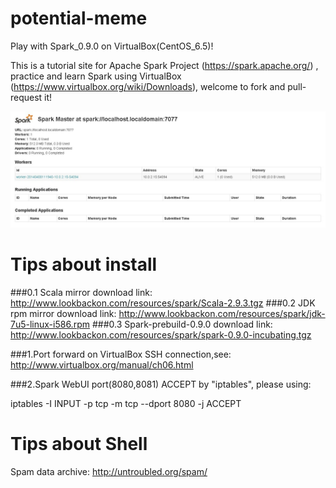 potential-meme
==============

Play with Spark_0.9.0 on VirtualBox(CentOS_6.5)!

This is a tutorial site for Apache Spark Project (https://spark.apache.org/) , practice and learn Spark using VirtualBox (https://www.virtualbox.org/wiki/Downloads), welcome to fork and pull-request it!

![Screenshot of "RunningSparkOnVBox(CentOS)"](https://raw.githubusercontent.com/yangboz/potential-meme/master/Spark_VBox_CentOS_Running.jpg)

Tips about install
==============

###0.1 Scala mirror download link: http://www.lookbackon.com/resources/spark/Scala-2.9.3.tgz
###0.2 JDK rpm mirror download link: http://www.lookbackon.com/resources/spark/jdk-7u5-linux-i586.rpm
###0.3 Spark-prebuild-0.9.0 download link: http://www.lookbackon.com/resources/spark/spark-0.9.0-incubating.tgz

###1.Port forward on VirtualBox SSH connection,see: http://www.virtualbox.org/manual/ch06.html

###2.Spark WebUI port(8080,8081) ACCEPT by "iptables", please using: 

iptables -I INPUT -p tcp -m tcp --dport 8080 -j ACCEPT


Tips about Shell
==============

Spam data archive: http://untroubled.org/spam/

